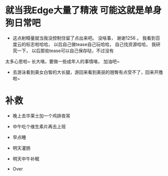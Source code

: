 
# 就当我Edge大量了精液  可能这就是单身狗日常吧

- 这点射精量就当我没控制住留了点出来吧。   没啥事，  谢谢1256 。 我看到百度云的标志啦哈哈， 以后自己做tease自己玩哈哈，  自己找资源哈哈， 我研究一下，  以后那些tease可以自己保存哒，不过没有

太多心思啦~ 长大咯，要做一些成年人的事情咯，  加油吧~ 


- 去游泳看到美女白皙的大长腿，游回来看到美丽的翘臀有点受不了，回来开撸啦~ 

# 补救

- 晚上去华莱士加一个鸡排夜宵

- 中午吃个维生素片再去上班 

- 早点睡 

- 明天灌肠 

- 明天中午补眠

- Over 
